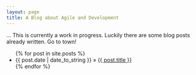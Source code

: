 ```yaml
---
layout: page
title: A Blog about Agile and Development
---
```

<p>
  ... This is currently a work in progress. Luckily there are some blog posts already written. Go to town!
</p>
<ul class="posts">
  {% for post in site.posts %}
    <li><span>{{ post.date | date_to_string }}</span> &raquo; <a href="{{ BASE_PATH }}{{ post.url }}">{{ post.title }}</a></li>
  {% endfor %}
</ul>


